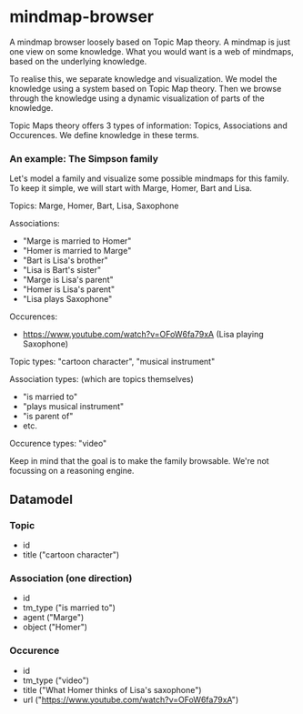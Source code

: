 mindmap-browser
===============

A mindmap browser loosely based on Topic Map theory. A mindmap is just one view on some knowledge. What you would want is a web of mindmaps, based on the underlying knowledge.

To realise this, we separate knowledge and visualization. We model the knowledge using a system based on Topic Map theory. Then we browse through the knowledge using a dynamic visualization of parts of the knowledge.

Topic Maps theory offers 3 types of information: Topics, Associations and Occurences. We define knowledge in these terms.

### An example: The Simpson family
Let's model a family and visualize some possible mindmaps for this family. To keep it simple, we will start with Marge, Homer, Bart and Lisa.

Topics: Marge, Homer, Bart, Lisa, Saxophone

Associations: 
* "Marge is married to Homer"
* "Homer is married to Marge"
* "Bart is Lisa's brother"
* "Lisa is Bart's sister"
* "Marge is Lisa's parent"
* "Homer is Lisa's parent"
* "Lisa plays Saxophone"

Occurences:
* https://www.youtube.com/watch?v=OFoW6fa79xA (Lisa playing Saxophone)

Topic types: "cartoon character", "musical instrument"

Association types: (which are topics themselves)
* "is married to"
* "plays musical instrument"
* "is parent of"
* etc.

Occurence types: "video"

Keep in mind that the goal is to make the family browsable. We're not focussing on a reasoning engine. 

## Datamodel

### Topic
* id
* title ("cartoon character")

### Association (one direction)
* id
* tm_type ("is married to")
* agent ("Marge")
* object ("Homer")

### Occurence
* id
* tm_type ("video")
* title ("What Homer thinks of Lisa's saxophone")
* url ("https://www.youtube.com/watch?v=OFoW6fa79xA")
